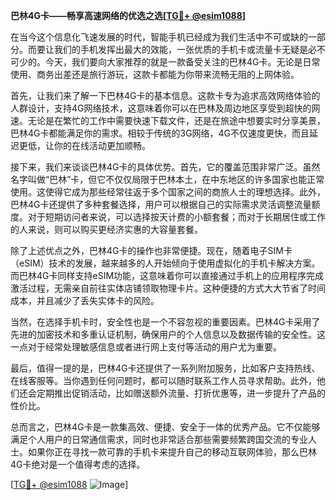 **巴林4G卡——畅享高速网络的优选之选[[TG💪+ @esim1088](https://t.me/s/esim1088)]**

在当今这个信息化飞速发展的时代，智能手机已经成为我们生活中不可或缺的一部分。而要让我们的手机发挥出最大的效能，一张优质的手机卡或流量卡无疑是必不可少的。今天，我们要向大家推荐的就是一款备受关注的巴林4G卡。无论是日常使用、商务出差还是旅行游玩，这款卡都能为你带来流畅无阻的上网体验。

首先，让我们来了解一下巴林4G卡的基本信息。这款卡专为追求高效网络体验的人群设计，支持4G网络技术，这意味着你可以在巴林及周边地区享受到超快的网速。无论是在繁忙的工作中需要快速下载文件，还是在旅途中想要实时分享美景，巴林4G卡都能满足你的需求。相较于传统的3G网络，4G不仅速度更快，而且延迟更低，让你的在线活动更加顺畅。

接下来，我们来谈谈巴林4G卡的具体优势。首先，它的覆盖范围非常广泛。虽然名字叫做“巴林”卡，但它不仅仅局限于巴林本土，在中东地区的许多国家也能正常使用。这使得它成为那些经常往返于多个国家之间的商旅人士的理想选择。此外，巴林4G卡还提供了多种套餐选择，用户可以根据自己的实际需求灵活调整流量额度。对于短期访问者来说，可以选择按天计费的小额套餐；而对于长期居住或工作的人来说，则可以购买更经济实惠的大容量套餐。

除了上述优点之外，巴林4G卡的操作也非常便捷。现在，随着电子SIM卡（eSIM）技术的发展，越来越多的人开始倾向于使用虚拟化的手机卡解决方案。而巴林4G卡同样支持eSIM功能，这意味着你可以直接通过手机上的应用程序完成激活过程，无需亲自前往实体店铺领取物理卡片。这种便捷的方式大大节省了时间成本，并且减少了丢失实体卡的风险。

当然，在选择手机卡时，安全性也是一个不容忽视的重要因素。巴林4G卡采用了先进的加密技术和多重认证机制，确保用户的个人信息以及数据传输的安全性。这一点对于经常处理敏感信息或者进行网上支付等活动的用户尤为重要。

最后，值得一提的是，巴林4G卡还提供了一系列附加服务，比如客户支持热线、在线客服等。当你遇到任何问题时，都可以随时联系工作人员寻求帮助。此外，他们还会定期推出促销活动，比如赠送额外流量、打折优惠等，进一步提升了产品的性价比。

总而言之，巴林4G卡是一款集高效、便捷、安全于一体的优秀产品。它不仅能够满足个人用户的日常通信需求，同时也非常适合那些需要频繁跨国交流的专业人士。如果你正在寻找一款可靠的手机卡来提升自己的移动互联网体验，那么巴林4G卡绝对是一个值得考虑的选择。

[[TG💪+ @esim1088](https://t.me/s/esim1088) ![Image](https://i.postimg.cc/4NQfJmqS/Snipaste-2025-05-13-00-14-12.png)]